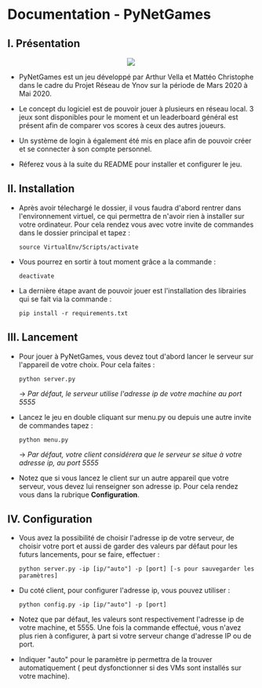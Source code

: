 # Documentation - PyNetGames

## I. Présentation
<p align="center">
<img src="https://i.imgur.com/2SgPE1H.png">
</p>

- PyNetGames est un jeu développé par Arthur Vella et Mattéo Christophe dans le cadre du Projet Réseau de Ynov sur la période de Mars 2020 à Mai 2020. 

- Le concept du logiciel est de pouvoir jouer à plusieurs en réseau local. 3 jeux sont disponibles pour le moment et un leaderboard général est présent afin de comparer vos scores à ceux des autres joueurs.

- Un système de login à également été mis en place afin de pouvoir créer et se connecter à son compte personnel.

- Réferez vous à la suite du README pour installer et configurer le jeu.

## II. Installation

- Après avoir télechargé le dossier, il vous faudra d'abord rentrer dans l'environnement virtuel, ce qui permettra de n'avoir rien à installer sur votre ordinateur. Pour cela rendez vous avec votre invite de commandes dans le dossier principal et tapez :
    ```
    source VirtualEnv/Scripts/activate
    ```

- Vous pourrez en sortir à tout moment grâce a la commande :
    ```
    deactivate
    ```

- La dernière étape avant de pouvoir jouer est l'installation des librairies qui se fait via la commande :
    ```
    pip install -r requirements.txt
    ```

## III. Lancement

- Pour jouer à PyNetGames, vous devez tout d'abord lancer le serveur sur l'appareil de votre choix. Pour cela faites :

    ```
    python server.py
    ```
    -> *Par défaut, le serveur utilise l'adresse ip de votre machine au port 5555*

- Lancez le jeu en double cliquant sur menu.py ou depuis une autre invite de commandes tapez :

    ```
    python menu.py
    ```
    -> *Par défaut, votre client considérera que le serveur se situe à votre adresse ip, au port 5555*

- Notez que si vous lancez le client sur un autre appareil que votre serveur, vous devez lui renseigner son adresse ip.
Pour cela rendez vous dans la rubrique **Configuration**.

## IV. Configuration

- Vous avez la possibilité de choisir l'adresse ip de votre serveur, de choisir votre port et aussi de garder des valeurs par défaut pour les futurs lancements, pour se faire, effectuer :
    ```
    python server.py -ip [ip/"auto"] -p [port] [-s pour sauvegarder les paramètres]
    ```

- Du coté client, pour configurer l'adresse ip, vous pouvez utiliser :

    ```
    python config.py -ip [ip/"auto"] -p [port]
    ```
- Notez que par défaut, les valeurs sont respectivement l'adresse ip de votre machine, et 5555. Une fois la commande effectué, vous n'avez plus rien à configurer, à part si votre serveur change d'adresse IP ou de port.

- Indiquer "auto" pour le paramètre ip permettra de la trouver automatiquement ( peut dysfonctionner si des VMs sont installés sur votre machine).
